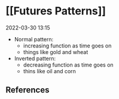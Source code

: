 # [[Futures Patterns]]
2022-03-30 13:15
- Normal pattern: 
	- increasing function as time goes on
	- things like gold and wheat
- Inverted pattern: 
	- decreasing function as time goes on
	- thins like oil and corn

## References

